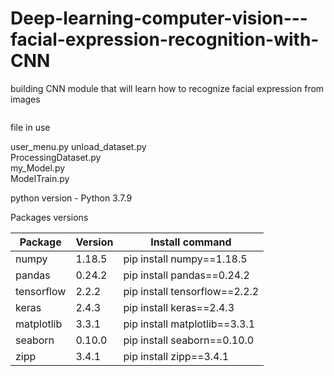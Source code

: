 # Deep-learning-computer-vision---facial-expression-recognition-with-CNN
building CNN module that will learn how to recognize facial expression from images


```python

```

file in use  

user_menu.py 
unload_dataset.py  
ProcessingDataset.py  
my_Model.py  
ModelTrain.py  

python version - Python 3.7.9  



Packages versions  

Package | Version | Install command 
------------ | ------------- | ------------- 
numpy | 1.18.5 | pip install numpy==1.18.5
pandas | 0.24.2 | pip install pandas==0.24.2
tensorflow | 2.2.2 | pip install tensorflow==2.2.2
keras | 2.4.3 | pip install keras==2.4.3
matplotlib | 3.3.1 | pip install matplotlib==3.3.1
seaborn | 0.10.0 | pip install seaborn==0.10.0 
zipp | 3.4.1 | pip install zipp==3.4.1
